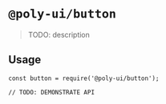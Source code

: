 # `@poly-ui/button`

> TODO: description

## Usage

```
const button = require('@poly-ui/button');

// TODO: DEMONSTRATE API
```
